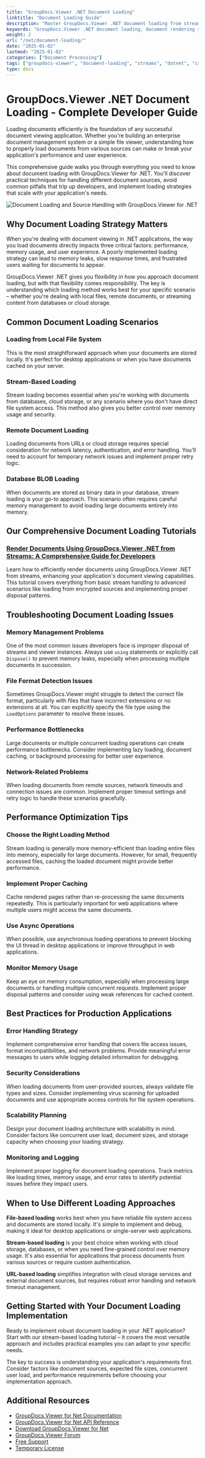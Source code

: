 ```yaml
---
title: "GroupDocs.Viewer .NET Document Loading"
linktitle: "Document Loading Guide"
description: "Master GroupDocs.Viewer .NET document loading from streams, files, URLs & cloud storage. Includes troubleshooting, performance tips & real examples."
keywords: "GroupDocs.Viewer .NET document loading, document rendering streams .NET, load documents programmatically C#, .NET document viewer tutorial, stream-based document rendering"
weight: 2
url: "/net/document-loading/"
date: "2025-01-02"
lastmod: "2025-01-02"
categories: ["Document Processing"]
tags: ["groupdocs-viewer", "document-loading", "streams", "dotnet", "csharp"]
type: docs
---
```

# GroupDocs.Viewer .NET Document Loading - Complete Developer Guide

Loading documents efficiently is the foundation of any successful document viewing application. Whether you're building an enterprise document management system or a simple file viewer, understanding how to properly load documents from various sources can make or break your application's performance and user experience.

This comprehensive guide walks you through everything you need to know about document loading with GroupDocs.Viewer for .NET. You'll discover practical techniques for handling different document sources, avoid common pitfalls that trip up developers, and implement loading strategies that scale with your application's needs.

![Document Loading and Source Handling with GroupDocs.Viewer for .NET](/viewer/document-loading/image.png)

## Why Document Loading Strategy Matters

When you're dealing with document viewing in .NET applications, the way you load documents directly impacts three critical factors: performance, memory usage, and user experience. A poorly implemented loading strategy can lead to memory leaks, slow response times, and frustrated users waiting for documents to appear.

GroupDocs.Viewer .NET gives you flexibility in how you approach document loading, but with that flexibility comes responsibility. The key is understanding which loading method works best for your specific scenario – whether you're dealing with local files, remote documents, or streaming content from databases or cloud storage.

## Common Document Loading Scenarios

### Loading from Local File System
This is the most straightforward approach when your documents are stored locally. It's perfect for desktop applications or when you have documents cached on your server.

### Stream-Based Loading  
Stream loading becomes essential when you're working with documents from databases, cloud storage, or any scenario where you don't have direct file system access. This method also gives you better control over memory usage and security.

### Remote Document Loading
Loading documents from URLs or cloud storage requires special consideration for network latency, authentication, and error handling. You'll need to account for temporary network issues and implement proper retry logic.

### Database BLOB Loading
When documents are stored as binary data in your database, stream loading is your go-to approach. This scenario often requires careful memory management to avoid loading large documents entirely into memory.

## Our Comprehensive Document Loading Tutorials

### [Render Documents Using GroupDocs.Viewer .NET from Streams: A Comprehensive Guide for Developers](./render-documents-groupdocs-viewer-net-streams/)

Learn how to efficiently render documents using GroupDocs.Viewer .NET from streams, enhancing your application's document viewing capabilities. This tutorial covers everything from basic stream handling to advanced scenarios like loading from encrypted sources and implementing proper disposal patterns.

## Troubleshooting Document Loading Issues

### Memory Management Problems
One of the most common issues developers face is improper disposal of streams and viewer instances. Always use `using` statements or explicitly call `Dispose()` to prevent memory leaks, especially when processing multiple documents in succession.

### File Format Detection Issues
Sometimes GroupDocs.Viewer might struggle to detect the correct file format, particularly with files that have incorrect extensions or no extensions at all. You can explicitly specify the file type using the `LoadOptions` parameter to resolve these issues.

### Performance Bottlenecks
Large documents or multiple concurrent loading operations can create performance bottlenecks. Consider implementing lazy loading, document caching, or background processing for better user experience.

### Network-Related Problems
When loading documents from remote sources, network timeouts and connection issues are common. Implement proper timeout settings and retry logic to handle these scenarios gracefully.

## Performance Optimization Tips

### Choose the Right Loading Method
Stream loading is generally more memory-efficient than loading entire files into memory, especially for large documents. However, for small, frequently accessed files, caching the loaded document might provide better performance.

### Implement Proper Caching
Cache rendered pages rather than re-processing the same documents repeatedly. This is particularly important for web applications where multiple users might access the same documents.

### Use Async Operations
When possible, use asynchronous loading operations to prevent blocking the UI thread in desktop applications or improve throughput in web applications.

### Monitor Memory Usage
Keep an eye on memory consumption, especially when processing large documents or handling multiple concurrent requests. Implement proper disposal patterns and consider using weak references for cached content.

## Best Practices for Production Applications

### Error Handling Strategy
Implement comprehensive error handling that covers file access issues, format incompatibilities, and network problems. Provide meaningful error messages to users while logging detailed information for debugging.

### Security Considerations
When loading documents from user-provided sources, always validate file types and sizes. Consider implementing virus scanning for uploaded documents and use appropriate access controls for file system operations.

### Scalability Planning
Design your document loading architecture with scalability in mind. Consider factors like concurrent user load, document sizes, and storage capacity when choosing your loading strategy.

### Monitoring and Logging
Implement proper logging for document loading operations. Track metrics like loading times, memory usage, and error rates to identify potential issues before they impact users.

## When to Use Different Loading Approaches

**File-based loading** works best when you have reliable file system access and documents are stored locally. It's simple to implement and debug, making it ideal for desktop applications or single-server web applications.

**Stream-based loading** is your best choice when working with cloud storage, databases, or when you need fine-grained control over memory usage. It's also essential for applications that process documents from various sources or require custom authentication.

**URL-based loading** simplifies integration with cloud storage services and external document sources, but requires robust error handling and network timeout management.

## Getting Started with Your Document Loading Implementation

Ready to implement robust document loading in your .NET application? Start with our stream-based loading tutorial – it covers the most versatile approach and includes practical examples you can adapt to your specific needs.

The key to success is understanding your application's requirements first. Consider factors like document sources, expected file sizes, concurrent user load, and performance requirements before choosing your implementation approach.

## Additional Resources

- [GroupDocs.Viewer for Net Documentation](https://docs.groupdocs.com/viewer/net/)
- [GroupDocs.Viewer for Net API Reference](https://reference.groupdocs.com/viewer/net/)
- [Download GroupDocs.Viewer for Net](https://releases.groupdocs.com/viewer/net/)
- [GroupDocs.Viewer Forum](https://forum.groupdocs.com/c/viewer/9)
- [Free Support](https://forum.groupdocs.com/)
- [Temporary License](https://purchase.groupdocs.com/temporary-license/)